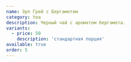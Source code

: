 ```yaml
---
name: Эрл Грей с Бергамотом
category: tea
description: Черный чай с ароматом бергамота.
variants:
  - price: 50
    description: 'стандартная порция'
available: true
order: 5
---
```

